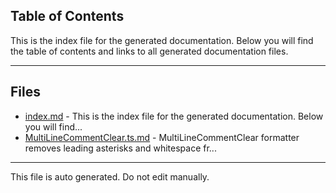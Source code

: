 ## Table of Contents

This is the index file for the generated documentation. Below you will find the table of contents and links to all generated documentation files.

---


## Files

- [index.md](index.md) - This is the index file for the generated documentation. Below you will find...
- [MultiLineCommentClear.ts.md](MultiLineCommentClear.ts.md) - MultiLineCommentClear formatter removes leading asterisks and whitespace fr...



---

This file is auto generated. Do not edit manually.